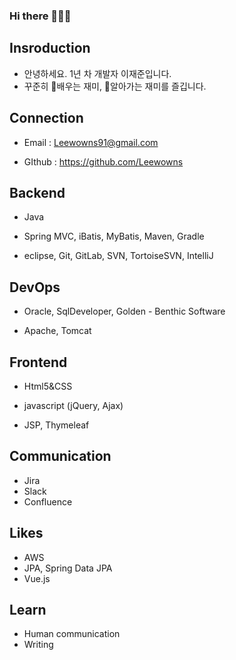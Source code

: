 ### Hi there 👋👋👋

<!--
**Leewowns/Leewowns** is a ✨ _special_ ✨ repository because its `README.md` (this file) appears on your GitHub profile.

Here are some ideas to get you started:

- 🔭 I’m currently working on ...
- 🌱 I’m currently learning ...
- 👯 I’m looking to collaborate on ...
- 🤔 I’m looking for help with ...
- 💬 Ask me about ...
- 📫 How to reach me: ...
- 😄 Pronouns: ...
- ⚡ Fun fact: ...
- 🏝 
-->
## Insroduction

 *  안녕하세요. 1년 차 개발자 이재준입니다.
 *  꾸준히 🌱배우는 재미, 🌱알아가는 재미를 즐깁니다.
 


## Connection

 * Email : Leewowns91@gmail.com

 * GIthub : https://github.com/Leewowns


## Backend

 * Java

 * Spring MVC, iBatis, MyBatis, Maven, Gradle

 * eclipse, Git, GitLab, SVN, TortoiseSVN, IntelliJ


## DevOps

 * Oracle, SqlDeveloper, Golden - Benthic Software

 * Apache, Tomcat


## Frontend

 * Html5&CSS

 * javascript (jQuery, Ajax)

 * JSP, Thymeleaf


## Communication

 * Jira 
 * Slack 
 * Confluence

## Likes

* AWS
* JPA, Spring Data JPA
* Vue.js

## Learn
- Human communication
- Writing
